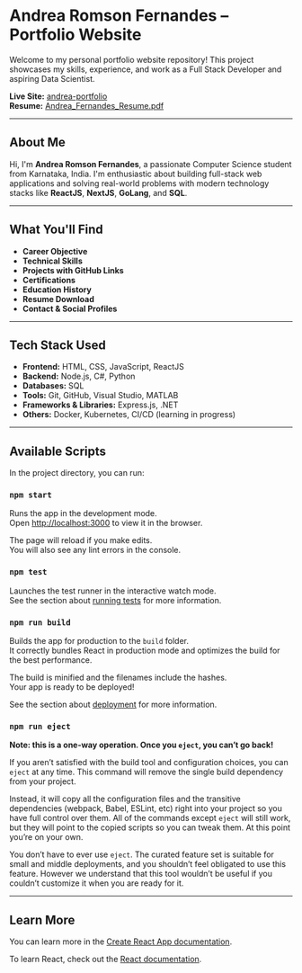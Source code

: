 # Andrea Romson Fernandes – Portfolio Website

Welcome to my personal portfolio website repository! This project showcases my skills, experience, and work as a Full Stack Developer and aspiring Data Scientist.

**Live Site:** [andrea-portfolio](https://andreaF03.github.io/andrea-portfolio)  
**Resume:** [Andrea_Fernandes_Resume.pdf](./Andrea_Fernandes_Resume.pdf)  

---

## About Me

Hi, I'm **Andrea Romson Fernandes**, a passionate Computer Science student from Karnataka, India. I'm enthusiastic about building full-stack web applications and solving real-world problems with modern technology stacks like **ReactJS**, **NextJS**, **GoLang**, and **SQL**.

---

## What You'll Find

- **Career Objective**  
- **Technical Skills**  
- **Projects with GitHub Links**  
- **Certifications**  
- **Education History**  
- **Resume Download**  
- **Contact & Social Profiles**

---

## Tech Stack Used

- **Frontend:** HTML, CSS, JavaScript, ReactJS  
- **Backend:** Node.js, C#, Python  
- **Databases:** SQL  
- **Tools:** Git, GitHub, Visual Studio, MATLAB  
- **Frameworks & Libraries:** Express.js, .NET  
- **Others:** Docker, Kubernetes, CI/CD (learning in progress)

---

## Available Scripts

In the project directory, you can run:

### `npm start`

Runs the app in the development mode.  
Open [http://localhost:3000](http://localhost:3000) to view it in the browser.

The page will reload if you make edits.  
You will also see any lint errors in the console.

### `npm test`

Launches the test runner in the interactive watch mode.  
See the section about [running tests](https://facebook.github.io/create-react-app/docs/running-tests) for more information.

### `npm run build`

Builds the app for production to the `build` folder.  
It correctly bundles React in production mode and optimizes the build for the best performance.

The build is minified and the filenames include the hashes.  
Your app is ready to be deployed!

See the section about [deployment](https://facebook.github.io/create-react-app/docs/deployment) for more information.

### `npm run eject`

**Note: this is a one-way operation. Once you `eject`, you can’t go back!**

If you aren’t satisfied with the build tool and configuration choices, you can `eject` at any time. This command will remove the single build dependency from your project.

Instead, it will copy all the configuration files and the transitive dependencies (webpack, Babel, ESLint, etc) right into your project so you have full control over them. All of the commands except `eject` will still work, but they will point to the copied scripts so you can tweak them. At this point you’re on your own.

You don’t have to ever use `eject`. The curated feature set is suitable for small and middle deployments, and you shouldn’t feel obligated to use this feature. However we understand that this tool wouldn’t be useful if you couldn’t customize it when you are ready for it.

---

## Learn More

You can learn more in the [Create React App documentation](https://facebook.github.io/create-react-app/docs/getting-started).

To learn React, check out the [React documentation](https://reactjs.org/).
